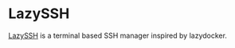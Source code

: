 # LazySSH

[LazySSH](https://github.com/Adembc/lazyssh?ref=terminaltrove) is a terminal based SSH manager inspired by lazydocker.
